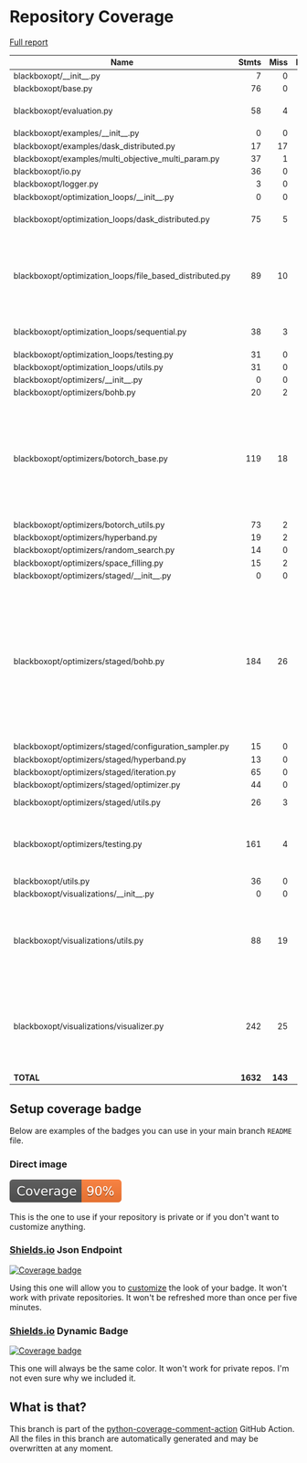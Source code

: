 # Repository Coverage

[Full report](https://htmlpreview.github.io/?https://github.com/boschresearch/blackboxopt/blob/python-coverage-comment-action-data/htmlcov/index.html)

| Name                                                        |    Stmts |     Miss |   Branch |   BrPart |   Cover |   Missing |
|------------------------------------------------------------ | -------: | -------: | -------: | -------: | ------: | --------: |
| blackboxopt/\_\_init\_\_.py                                 |        7 |        0 |        0 |        0 |    100% |           |
| blackboxopt/base.py                                         |       76 |        0 |       14 |        0 |    100% |           |
| blackboxopt/evaluation.py                                   |       58 |        4 |        8 |        2 |     91% |88, 94, 101, 104 |
| blackboxopt/examples/\_\_init\_\_.py                        |        0 |        0 |        0 |        0 |    100% |           |
| blackboxopt/examples/dask\_distributed.py                   |       17 |       17 |        2 |        0 |      0% |      6-44 |
| blackboxopt/examples/multi\_objective\_multi\_param.py      |       37 |        1 |        2 |        1 |     95% |        90 |
| blackboxopt/io.py                                           |       36 |        0 |        8 |        0 |    100% |           |
| blackboxopt/logger.py                                       |        3 |        0 |        0 |        0 |    100% |           |
| blackboxopt/optimization\_loops/\_\_init\_\_.py             |        0 |        0 |        0 |        0 |    100% |           |
| blackboxopt/optimization\_loops/dask\_distributed.py        |       75 |        5 |       16 |        0 |     95% |12-13, 96-97, 170 |
| blackboxopt/optimization\_loops/file\_based\_distributed.py |       89 |       10 |       24 |        3 |     88% |57->60, 82, 122-127, 166->169, 194-199 |
| blackboxopt/optimization\_loops/sequential.py               |       38 |        3 |        8 |        1 |     91% |68->71, 116-118 |
| blackboxopt/optimization\_loops/testing.py                  |       31 |        0 |        0 |        0 |    100% |           |
| blackboxopt/optimization\_loops/utils.py                    |       31 |        0 |        6 |        0 |    100% |           |
| blackboxopt/optimizers/\_\_init\_\_.py                      |        0 |        0 |        0 |        0 |    100% |           |
| blackboxopt/optimizers/bohb.py                              |       20 |        2 |        2 |        0 |     91% |     24-25 |
| blackboxopt/optimizers/botorch\_base.py                     |      119 |       18 |       28 |        7 |     82% |41-42, 67, 199->202, 214-238, 247, 278, 313-314, 317-322 |
| blackboxopt/optimizers/botorch\_utils.py                    |       73 |        2 |       24 |        2 |     96% |   68, 208 |
| blackboxopt/optimizers/hyperband.py                         |       19 |        2 |        0 |        0 |     89% |     25-26 |
| blackboxopt/optimizers/random\_search.py                    |       14 |        0 |        2 |        0 |    100% |           |
| blackboxopt/optimizers/space\_filling.py                    |       15 |        2 |        0 |        0 |     87% |     10-11 |
| blackboxopt/optimizers/staged/\_\_init\_\_.py               |        0 |        0 |        0 |        0 |    100% |           |
| blackboxopt/optimizers/staged/bohb.py                       |      184 |       26 |       66 |        9 |     85% |69-70, 74-80, 131-132, 183->185, 266, 314, 337-354, 363-368, 380-384, 416, 451 |
| blackboxopt/optimizers/staged/configuration\_sampler.py     |       15 |        0 |        0 |        0 |    100% |           |
| blackboxopt/optimizers/staged/hyperband.py                  |       13 |        0 |        0 |        0 |    100% |           |
| blackboxopt/optimizers/staged/iteration.py                  |       65 |        0 |       14 |        0 |    100% |           |
| blackboxopt/optimizers/staged/optimizer.py                  |       44 |        0 |       10 |        0 |    100% |           |
| blackboxopt/optimizers/staged/utils.py                      |       26 |        3 |        8 |        3 |     82% |60, 66, 76 |
| blackboxopt/optimizers/testing.py                           |      161 |        4 |       52 |        5 |     96% |41->43, 46->48, 50, 139, 192, 335 |
| blackboxopt/utils.py                                        |       36 |        0 |       10 |        0 |    100% |           |
| blackboxopt/visualizations/\_\_init\_\_.py                  |        0 |        0 |        0 |        0 |    100% |           |
| blackboxopt/visualizations/utils.py                         |       88 |       19 |       16 |        6 |     74% |51, 61-76, 137, 139, 142, 144, 204, 216 |
| blackboxopt/visualizations/visualizer.py                    |      242 |       25 |       64 |        4 |     90% |54, 252->254, 270-272, 419-422, 639-688 |
|                                                   **TOTAL** | **1632** |  **143** |  **384** |   **43** | **90%** |           |


## Setup coverage badge

Below are examples of the badges you can use in your main branch `README` file.

### Direct image

[![Coverage badge](https://raw.githubusercontent.com/boschresearch/blackboxopt/python-coverage-comment-action-data/badge.svg)](https://htmlpreview.github.io/?https://github.com/boschresearch/blackboxopt/blob/python-coverage-comment-action-data/htmlcov/index.html)

This is the one to use if your repository is private or if you don't want to customize anything.

### [Shields.io](https://shields.io) Json Endpoint

[![Coverage badge](https://img.shields.io/endpoint?url=https://raw.githubusercontent.com/boschresearch/blackboxopt/python-coverage-comment-action-data/endpoint.json)](https://htmlpreview.github.io/?https://github.com/boschresearch/blackboxopt/blob/python-coverage-comment-action-data/htmlcov/index.html)

Using this one will allow you to [customize](https://shields.io/endpoint) the look of your badge.
It won't work with private repositories. It won't be refreshed more than once per five minutes.

### [Shields.io](https://shields.io) Dynamic Badge

[![Coverage badge](https://img.shields.io/badge/dynamic/json?color=brightgreen&label=coverage&query=%24.message&url=https%3A%2F%2Fraw.githubusercontent.com%2Fboschresearch%2Fblackboxopt%2Fpython-coverage-comment-action-data%2Fendpoint.json)](https://htmlpreview.github.io/?https://github.com/boschresearch/blackboxopt/blob/python-coverage-comment-action-data/htmlcov/index.html)

This one will always be the same color. It won't work for private repos. I'm not even sure why we included it.

## What is that?

This branch is part of the
[python-coverage-comment-action](https://github.com/marketplace/actions/python-coverage-comment)
GitHub Action. All the files in this branch are automatically generated and may be
overwritten at any moment.